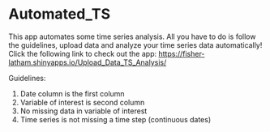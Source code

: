 # Automated_TS
This app automates some time series analysis. All you have to do is follow the guidelines, upload data and analyze your time series data automatically! 
Click the following link to check out the app: https://fisher-latham.shinyapps.io/Upload_Data_TS_Analysis/

Guidelines:
1) Date column is the first column
2) Variable of interest is second column
3) No missing data in variable of interest
4) Time series is not missing a time step (continuous dates)
